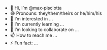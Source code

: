 - 👋 Hi, I’m @max-pisciotta
- 😄 Pronouns: they/them/theirs or he/him/his
- 👀 I’m interested in ...
- 🌱 I’m currently learning ...
- 💞️ I’m looking to collaborate on ...
- 📫 How to reach me ...
- ⚡ Fun fact: ...

<!---
max-pisciotta/max-pisciotta is a ✨ special ✨ repository because its `README.md` (this file) appears on your GitHub profile.
You can click the Preview link to take a look at your changes.
--->
